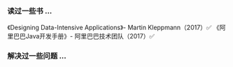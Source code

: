 ### 读过一些书 ...

《Designing Data-Intensive Applications》- Martin Kleppmann（2017）✅ 
《阿里巴巴Java开发手册》- 阿里巴巴技术团队（2017）✅ 

### 解决过一些问题 ...
